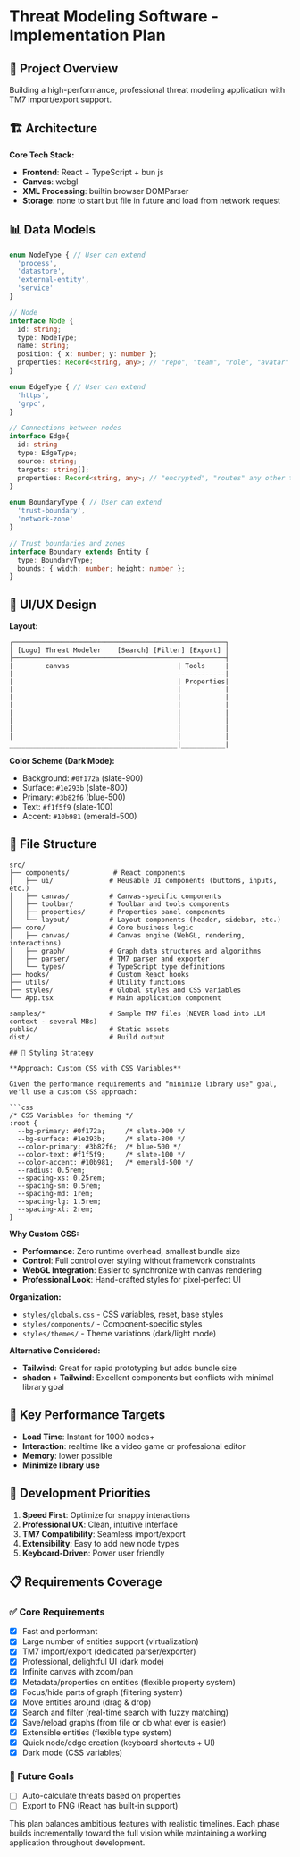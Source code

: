 # Threat Modeling Software - Implementation Plan

## 🎯 Project Overview
Building a high-performance, professional threat modeling application with TM7 import/export support.

## 🏗️ Architecture

**Core Tech Stack:**
- **Frontend**: React + TypeScript + bun js
- **Canvas**: webgl
- **XML Processing**: builtin browser DOMParser
- **Storage**: none to start but file in future and load from network request

## 📊 Data Models

```typescript
enum NodeType { // User can extend
  'process',
  'datastore',
  'external-entity',
  'service'
}

// Node
interface Node {
  id: string;
  type: NodeType;
  name: string;
  position: { x: number; y: number };
  properties: Record<string, any>; // "repo", "team", "role", "avatar" any other that user adds (might be unique to that node)
}

enum EdgeType { // User can extend
  'https',
  'grpc',
}

// Connections between nodes
interface Edge{
  id: string
  type: EdgeType;
  source: string;
  targets: string[];
  properties: Record<string, any>; // "encrypted", "routes" any other that user adds (might be unique to that node)
}

enum BoundaryType { // User can extend
  'trust-boundary',
  'network-zone'
}

// Trust boundaries and zones
interface Boundary extends Entity {
  type: BoundaryType;
  bounds: { width: number; height: number };
}

```

## 🎨 UI/UX Design

**Layout:**
```
┌─────────────────────────────────────────────────────┐
│ [Logo] Threat Modeler    [Search] [Filter] [Export] │
├─────────────────────────────────────────────────────┤
|        canvas                           | Tools     |
|                                         ------------|
|                                         | Properties|
|                                         |           |
|                                         |           |
|                                         |           |
|                                         |           |
|                                         |           |
|                                         |           |
|                                         |           |
__________________________________________|___________|
```

**Color Scheme (Dark Mode):**
- Background: `#0f172a` (slate-900)
- Surface: `#1e293b` (slate-800)
- Primary: `#3b82f6` (blue-500)
- Text: `#f1f5f9` (slate-100)
- Accent: `#10b981` (emerald-500)

## 📁 File Structure
```
src/
├── components/           # React components
│   ├── ui/              # Reusable UI components (buttons, inputs, etc.)
│   ├── canvas/          # Canvas-specific components
│   ├── toolbar/         # Toolbar and tools components
│   ├── properties/      # Properties panel components
│   └── layout/          # Layout components (header, sidebar, etc.)
├── core/                # Core business logic
│   ├── canvas/          # Canvas engine (WebGL, rendering, interactions)
│   ├── graph/           # Graph data structures and algorithms
│   ├── parser/          # TM7 parser and exporter
│   └── types/           # TypeScript type definitions
├── hooks/               # Custom React hooks
├── utils/               # Utility functions
├── styles/              # Global styles and CSS variables
└── App.tsx              # Main application component

samples/*                # Sample TM7 files (NEVER load into LLM context - several MBs)
public/                  # Static assets
dist/                    # Build output

## 🎨 Styling Strategy

**Approach: Custom CSS with CSS Variables**

Given the performance requirements and "minimize library use" goal, we'll use a custom CSS approach:

```css
/* CSS Variables for theming */
:root {
  --bg-primary: #0f172a;     /* slate-900 */
  --bg-surface: #1e293b;     /* slate-800 */
  --color-primary: #3b82f6;  /* blue-500 */
  --color-text: #f1f5f9;     /* slate-100 */
  --color-accent: #10b981;   /* emerald-500 */
  --radius: 0.5rem;
  --spacing-xs: 0.25rem;
  --spacing-sm: 0.5rem;
  --spacing-md: 1rem;
  --spacing-lg: 1.5rem;
  --spacing-xl: 2rem;
}
```

**Why Custom CSS:**
- **Performance**: Zero runtime overhead, smallest bundle size
- **Control**: Full control over styling without framework constraints
- **WebGL Integration**: Easier to synchronize with canvas rendering
- **Professional Look**: Hand-crafted styles for pixel-perfect UI

**Organization:**
- `styles/globals.css` - CSS variables, reset, base styles
- `styles/components/` - Component-specific styles
- `styles/themes/` - Theme variations (dark/light mode)

**Alternative Considered:**
- **Tailwind**: Great for rapid prototyping but adds bundle size
- **shadcn + Tailwind**: Excellent components but conflicts with minimal library goal

## 🎯 Key Performance Targets
- **Load Time**: Instant for 1000 nodes+
- **Interaction**: realtime like a video game or professional editor
- **Memory**: lower possible
- **Minimize library use**

## 🔧 Development Priorities
1. **Speed First**: Optimize for snappy interactions
2. **Professional UX**: Clean, intuitive interface
3. **TM7 Compatibility**: Seamless import/export
4. **Extensibility**: Easy to add new node types
5. **Keyboard-Driven**: Power user friendly

## 📋 Requirements Coverage

### ✅ Core Requirements
- [x] Fast and performant 
- [x] Large number of entities support (virtualization)
- [x] TM7 import/export (dedicated parser/exporter)
- [x] Professional, delightful UI (dark mode)
- [x] Infinite canvas with zoom/pan
- [x] Metadata/properties on entities (flexible property system)
- [x] Focus/hide parts of graph (filtering system)
- [x] Move entities around (drag & drop)
- [x] Search and filter (real-time search with fuzzy matching)
- [x] Save/reload graphs (from file or db what ever is easier)
- [x] Extensible entities (flexible type system)
- [x] Quick node/edge creation (keyboard shortcuts + UI)
- [x] Dark mode (CSS variables)

### 🔮 Future Goals
- [ ] Auto-calculate threats based on properties
- [ ] Export to PNG (React has built-in support)

This plan balances ambitious features with realistic timelines. Each phase builds incrementally toward the full vision while maintaining a working application throughout development.
